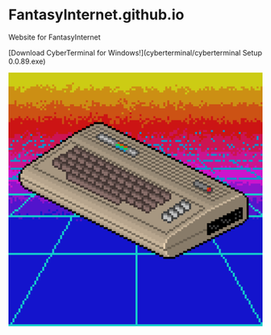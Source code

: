 FantasyInternet.github.io
=========================
Website for FantasyInternet

[Download CyberTerminal for Windows!](cyberterminal/cyberterminal Setup 0.0.89.exe)

![retrowave64](./images/retrowave64.gif)
